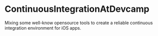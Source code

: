 ContinuousIntegrationAtDevcamp
==============================

Mixing some well-know opensource tools to create a reliable continuous integration environment for iOS apps.
